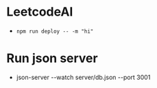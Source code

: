 # LeetcodeAI

- `npm run deploy -- -m "hi"`


# Run json server
- json-server --watch server/db.json --port 3001